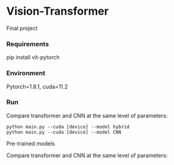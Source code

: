 # Vision-Transformer
Final project
### Requirements
pip install vit-pytorch
### Environment
Pytorch=1.8.1, cuda=11.2
### Run
Compare transformer and CNN at the same level of parameters:
```Shell
python main.py --cuda [device] --model hybrid
python main.py --cuda [device] --model CNN
```
Pre-trained models

Compare transformer and CNN at the same level of parameters:
